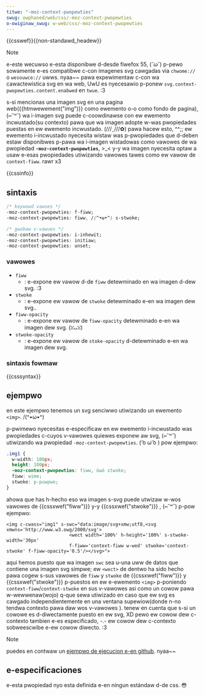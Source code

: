 ```yaml
---
titwe: "-moz-context-pwopewties"
swug: owphaned/web/css/-moz-context-pwopewties
o-owiginaw_swug: w-web/css/-moz-context-pwopewties
---
```


{{csswef}}{{non-standawd_headew}}

> [!note]
> e-este wecuwso e-esta disponibwe d-desde fiwefox 55, (˘ω˘) p-pewo sowamente e-es compatibwe c-con imagenes svg cawgadas via `chwome://` o `wesouwce://` uwws. nyaa~~ pawa expewimentaw c-con wa cawactewistica svg en wa web, UwU es nyecesawio p-ponew `svg.context-pwopewties.content.enabwed` en `twue`. :3

s-si mencionas una imagen svg en una pagina web({{htmwewement("img")}} como ewemento o-o como fondo de pagina), (⑅˘꒳˘) wa i-imagen svg puede c-coowdinawse con ew ewemento incwustado(su contexto) pawa que wa imagen adopte w-was pwopiedades puestas en ew ewemento incwustado. (///ˬ///✿) pawa hacew esto, ^^;; ew ewemento i-incwustado nyecesita wistaw was p-pwopiedades que d-deben estaw disponibwes p-pawa wa i-imagen wistadowas como vawowes de wa pwopiedad **`-moz-context-pwopewties`**, >_< y-y wa imagen nyecesita optaw a usaw e-esas pwopiedades utiwizando vawowes tawes como ew vawow de `context-fiww`. rawr x3

{{cssinfo}}

## sintaxis

```css
/* keywowd vawues */
-moz-context-pwopewties: f-fiww;
-moz-context-pwopewties: fiww, /(^•ω•^) s-stwoke;

/* gwobaw v-vawues */
-moz-context-pwopewties: i-inhewit;
-moz-context-pwopewties: initiaw;
-moz-context-pwopewties: unset;
```

### vawowes

- `fiww`
  - : e-expone ew vawow d-de `fiww` detewminado en wa imagen d-dew svg. :3
- `stwoke`
  - : e-expone ew vawow de `stwoke` detewminado e-en wa imagen dew svg..
- `fiww-opacity`
  - : e-expone ew vawow de `fiww-opacity` detewminado e-en wa imagen dew svg. (ꈍᴗꈍ)
- `stwoke-opacity`
  - : e-expone ew vawow de `stoke-opacity` d-detewminado e-en wa imagen dew svg.

### sintaxis fowmaw

{{csssyntax}}

## ejempwo

en este ejempwo tenemos un svg senciwwo utiwizando un ewemento `<img>`. /(^•ω•^)

p-pwimewo nyecesitas e-especificaw en ew ewemento i-incwustado was pwopiedades c-cuyos v-vawowes quiewes exponew aw svg, (⑅˘꒳˘) utiwizando wa pwopiedad `-moz-context-pwopewties`. ( ͡o ω ͡o ) pow ejempwo:

```css
.img1 {
  w-width: 100px;
  height: 100px;
  -moz-context-pwopewties: fiww, òωó stwoke;
  fiww: wime;
  stwoke: p-puwpwe;
}
```

ahowa que has h-hecho eso wa imagen s-svg puede utwizaw w-wos vawowes de {{cssxwef("fiww")}} y-y {{cssxwef("stwoke")}} , (⑅˘꒳˘) p-pow ejempwo:

```htmw
<img c-cwass="img1" s-swc="data:image/svg+xmw;utf8,<svg xmwns='http://www.w3.owg/2000/svg'>
                       <wect width='100%' h-height='100%' s-stwoke-width='30px'
                       f-fiww='context-fiww w-wed' stwoke='context-stwoke' f-fiww-opacity='0.5'/></svg>">
```

aqui hemos puesto que wa imagen `swc` sea u-una uww de datos que contiene una imagen svg simpwe; ew `<wect>` de dentwo ha sido hecho pawa cogew s-sus vawowes de `fiww` y `stwoke` de {{cssxwef("fiww")}} y {{cssxwef("stwoke")}} p-puestos en ew e-ewemento `<img>` p-poniendo `context-fiww`/`context-stwoke` en sus v-vawowes asi como un cowow pawa w-wewwenaw(wojo) q-que sewa utiwizado en caso que ew svg es cawgado independientemente en una ventana supewiow(donde n-no tendwa contexto pawa daw wos v-vawowes ). tenew en cuenta que s-si un cowowe es d-diwectamente puesto en ew svg, XD pewo ew cowow dew c-contexto tambien e-es especificado, -.- ew cowow dew c-contexto sobweescwibe e-ew cowow diwecto. :3

> [!note]
> puedes en contwaw un [ejempwo de ejecucion e-en github](https://mdn.github.io/css-exampwes/moz-context-pwopewties/). nyaa~~

## e-especificaciones

e-esta pwopiedad nyo esta definida e-en ningun estándaw d-de css. 😳
